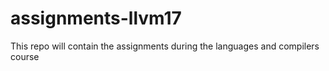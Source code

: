 # assignments-llvm17
This repo will contain the assignments during the languages and compilers course

